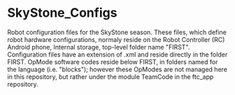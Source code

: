 # SkyStone_Configs
Robot configuration files for the SkyStone season.
These files, which define robot hardware configurations, normaly reside on the Robot Controller (RC) Android phone, Internal storage, top-level folder name "FIRST".  Configuration files have an extension of .xml and reside directly in the folder FIRST.  OpMode software codes reside below FIRST, in folders named for the language (i.e. "blocks"); however these OpModes are not managed here in this repository, but rather under the module TeamCode in the ftc_app repository.
